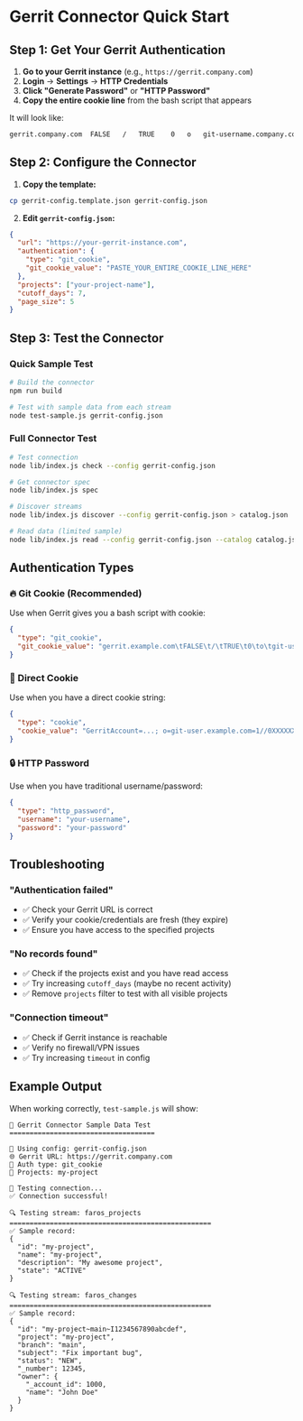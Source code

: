 # Gerrit Connector Quick Start

## Step 1: Get Your Gerrit Authentication

1. **Go to your Gerrit instance** (e.g., `https://gerrit.company.com`)
2. **Login** → **Settings** → **HTTP Credentials** 
3. **Click "Generate Password"** or **"HTTP Password"**
4. **Copy the entire cookie line** from the bash script that appears

It will look like:
```bash
gerrit.company.com	FALSE	/	TRUE	0	o	git-username.company.com=1//0XXXXXXXXXX
```

## Step 2: Configure the Connector

1. **Copy the template:**
```bash
cp gerrit-config.template.json gerrit-config.json
```

2. **Edit `gerrit-config.json`:**
```json
{
  "url": "https://your-gerrit-instance.com",
  "authentication": {
    "type": "git_cookie",
    "git_cookie_value": "PASTE_YOUR_ENTIRE_COOKIE_LINE_HERE"
  },
  "projects": ["your-project-name"],
  "cutoff_days": 7,
  "page_size": 5
}
```

## Step 3: Test the Connector

### Quick Sample Test
```bash
# Build the connector
npm run build

# Test with sample data from each stream
node test-sample.js gerrit-config.json
```

### Full Connector Test
```bash
# Test connection
node lib/index.js check --config gerrit-config.json

# Get connector spec
node lib/index.js spec

# Discover streams
node lib/index.js discover --config gerrit-config.json > catalog.json

# Read data (limited sample)
node lib/index.js read --config gerrit-config.json --catalog catalog.json
```

## Authentication Types

### 🔥 Git Cookie (Recommended)
Use when Gerrit gives you a bash script with cookie:
```json
{
  "type": "git_cookie",
  "git_cookie_value": "gerrit.example.com\tFALSE\t/\tTRUE\t0\to\tgit-user.example.com=1//0XXXXXXXXXX"
}
```

### 🍪 Direct Cookie
Use when you have a direct cookie string:
```json
{
  "type": "cookie", 
  "cookie_value": "GerritAccount=...; o=git-user.example.com=1//0XXXXXXXXXX"
}
```

### 🔒 HTTP Password
Use when you have traditional username/password:
```json
{
  "type": "http_password",
  "username": "your-username",
  "password": "your-password"
}
```

## Troubleshooting

### "Authentication failed"
- ✅ Check your Gerrit URL is correct
- ✅ Verify your cookie/credentials are fresh (they expire)
- ✅ Ensure you have access to the specified projects

### "No records found"
- ✅ Check if the projects exist and you have read access
- ✅ Try increasing `cutoff_days` (maybe no recent activity)
- ✅ Remove `projects` filter to test with all visible projects

### "Connection timeout"
- ✅ Check if Gerrit instance is reachable
- ✅ Verify no firewall/VPN issues
- ✅ Try increasing `timeout` in config

## Example Output

When working correctly, `test-sample.js` will show:
```
🚀 Gerrit Connector Sample Data Test
====================================

📁 Using config: gerrit-config.json
🌐 Gerrit URL: https://gerrit.company.com
🔐 Auth type: git_cookie
📂 Projects: my-project

🔌 Testing connection...
✅ Connection successful!

🔍 Testing stream: faros_projects
==================================================
✅ Sample record:
{
  "id": "my-project",
  "name": "my-project", 
  "description": "My awesome project",
  "state": "ACTIVE"
}

🔍 Testing stream: faros_changes
==================================================
✅ Sample record:
{
  "id": "my-project~main~I1234567890abcdef",
  "project": "my-project",
  "branch": "main",
  "subject": "Fix important bug",
  "status": "NEW",
  "_number": 12345,
  "owner": {
    "_account_id": 1000,
    "name": "John Doe"
  }
}
```